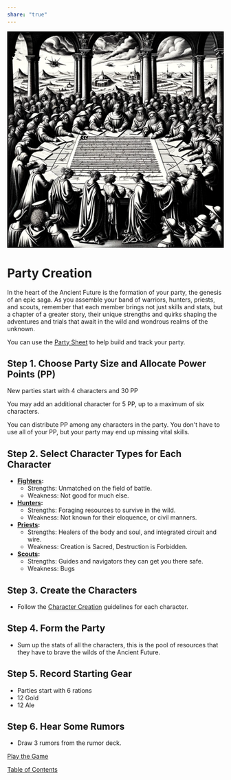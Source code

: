 ```yaml
---  
share: "true"  
---  
```

  
![party-creation](./party-creation.png)    
    
# Party Creation    
    
In the heart of the Ancient Future is the formation of your party, the genesis of an epic saga. As you assemble your band of warriors, hunters, priests, and scouts, remember that each member brings not just skills and stats, but a chapter of a greater story, their unique strengths and quirks shaping the adventures and trials that await in the wild and wondrous realms of the unknown.    
    
You can use the [Party Sheet](./Party%20Sheet.html) to help build and track your party.    
    
## Step 1. Choose Party Size and Allocate Power Points (PP)    
    
New parties start with 4 characters and 30 PP    
    
You may add an additional character for 5 PP, up to a maximum of six characters.    
    
You can distribute PP among any characters in the party. You don't have to use all of your PP, but your party may end up missing vital skills.    
    
## Step 2. Select Character Types for Each Character    
    
- **[Fighters](./Fighters.html):**     
  - Strengths: Unmatched on the field of battle.    
  - Weakness: Not good for much else.    
- **[Hunters](./Hunters.html):**     
  - Strengths: Foraging resources to survive in the wild.    
  - Weakness: Not known for their eloquence, or civil manners.    
- **[Priests](./Priests.html):**     
  - Strengths: Healers of the body and soul, and integrated circuit and wire.    
  - Weakness: Creation is Sacred, Destruction is Forbidden.    
- **[Scouts](./Scouts.html):**     
  - Strengths: Guides and navigators they can get you there safe.    
  - Weakness: Bugs    
## Step 3. Create the Characters    
    
- Follow the [Character Creation](./Character%20Creation.html) guidelines for each character.    
    
## Step 4. Form the Party    
    
- Sum up the stats of all the characters, this is the pool of resources that they have to brave the wilds of the Ancient Future.    
    
## Step 5. Record Starting Gear    
    
- Parties start with 6 rations    
- 12 Gold    
- 12 Ale    
    
## Step 6. Hear Some Rumors    
    
- Draw 3 rumors from the rumor deck.    
    
[Play the Game](./Play%20the%20Game.html)    
    
[Table of Contents](./Table%20of%20Contents.html)